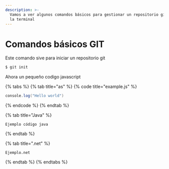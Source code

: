 ```yaml
---
description: >-
  Vamos a ver algunos comandos básicos para gestionar un repositorio git desde
  la terminal
---
```


# Comandos básicos GIT

Este comando sive para iniciar un repositorio git

```bash
$ git init
```

Ahora un pequeño codigo javascript

{% tabs %}
{% tab title="as" %}
{% code title="example.js" %}
```java
console.log("Hello world")
```
{% endcode %}
{% endtab %}

{% tab title="Java" %}
```
Ejemplo código java
```
{% endtab %}

{% tab title=".net" %}
```aspnet
Ejemplo.net
```
{% endtab %}
{% endtabs %}

